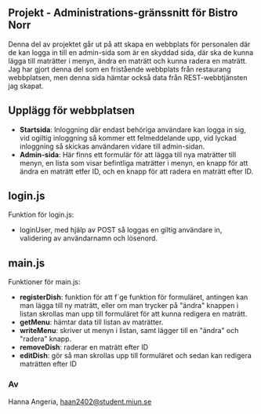 ## Projekt - Administrations-gränssnitt för Bistro Norr
Denna del av projektet går ut på att skapa en webbplats för personalen där de kan logga in till en admin-sida som är en skyddad sida, där ska de kunna lägga till
maträtter i menyn, ändra en maträtt och kunna radera en maträtt. Jag har gjort denna del som en fristående webbplats från restaurang webbplatsen, men denna sida hämtar också
data från REST-webbtjänsten jag skapat. 

## Upplägg för webbplatsen
- **Startsida**: Inloggning där endast behöriga användare kan logga in sig, vid ogiltig inloggning så kommer ett felmeddelande upp,
vid lyckad inloggning så skickas användaren vidare till admin-sidan.
- **Admin-sida**: Här finns ett formulär för att lägga till nya maträtter till menyn, en lista som visar befintliga maträtter i menyn, en knapp för att
ändra en maträtt etfer ID, och en knapp för att radera en maträtt efter ID.

## login.js
Funktion för login.js:
- loginUser, med hjälp av POST så loggas en giltig användare in, validering av användarnamn och lösenord.

## main.js
Funktioner för main.js:
- **registerDish**: funktion för att f´ge funktion för formuläret, antingen kan man lägga till ny maträtt, eller om man trycker på "ändra" knappen i 
listan skrollas man upp till formuläret för att kunna redigera en maträtt.
- **getMenu**: hämtar data till listan av maträtter.
- **writeMenu**: skriver ut menyn i listan, samt lägger till en "ändra" och "radera" knapp.
- **removeDish**: raderar en maträtt efter ID
- **editDish**: gör så man skrollas upp till formuläret och sedan kan redigera maträtten efter ID

### Av
Hanna Angeria, haan2402@student.miun.se
